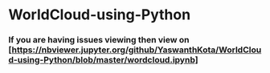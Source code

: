 # WorldCloud-using-Python
###       If you are having issues viewing then view on [https://nbviewer.jupyter.org/github/YaswanthKota/WorldCloud-using-Python/blob/master/wordcloud.ipynb]
